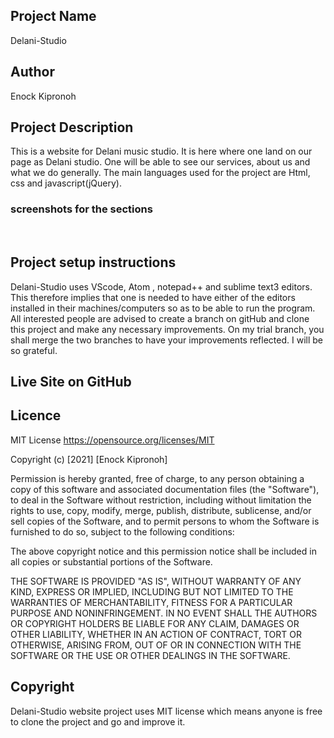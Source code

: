  ## Project Name
Delani-Studio
## Author
Enock Kipronoh
## Project Description
This is a website for Delani music studio. It is here where one land on our page as Delani studio. One will be able to see our services, about us and what we do generally.
The main languages used for the project are Html, css and javascript(jQuery).
### screenshots for the sections
<img src="">
<img src="">
<img src="">


## Project setup instructions
Delani-Studio uses VScode, Atom , notepad++ and sublime text3 editors. This therefore implies that one is needed to have either of the editors installed in their machines/computers so as to be able to run the program.
All interested people are advised to create a branch on gitHub and clone this project and make any necessary improvements. On my trial branch, you shall merge the two branches to have your improvements reflected. I will be so grateful.
## Live Site on GitHub

## Licence
MIT License
https://opensource.org/licenses/MIT

Copyright (c) [2021] [Enock Kipronoh]

Permission is hereby granted, free of charge, to any person obtaining a copy
of this software and associated documentation files (the "Software"), to deal
in the Software without restriction, including without limitation the rights
to use, copy, modify, merge, publish, distribute, sublicense, and/or sell
copies of the Software, and to permit persons to whom the Software is
furnished to do so, subject to the following conditions:

The above copyright notice and this permission notice shall be included in all
copies or substantial portions of the Software.

THE SOFTWARE IS PROVIDED "AS IS", WITHOUT WARRANTY OF ANY KIND, EXPRESS OR
IMPLIED, INCLUDING BUT NOT LIMITED TO THE WARRANTIES OF MERCHANTABILITY,
FITNESS FOR A PARTICULAR PURPOSE AND NONINFRINGEMENT. IN NO EVENT SHALL THE
AUTHORS OR COPYRIGHT HOLDERS BE LIABLE FOR ANY CLAIM, DAMAGES OR OTHER
LIABILITY, WHETHER IN AN ACTION OF CONTRACT, TORT OR OTHERWISE, ARISING FROM,
OUT OF OR IN CONNECTION WITH THE SOFTWARE OR THE USE OR OTHER DEALINGS IN THE
SOFTWARE.
## Copyright 
Delani-Studio website project uses MIT license which means anyone is free to clone the project and go and improve it.